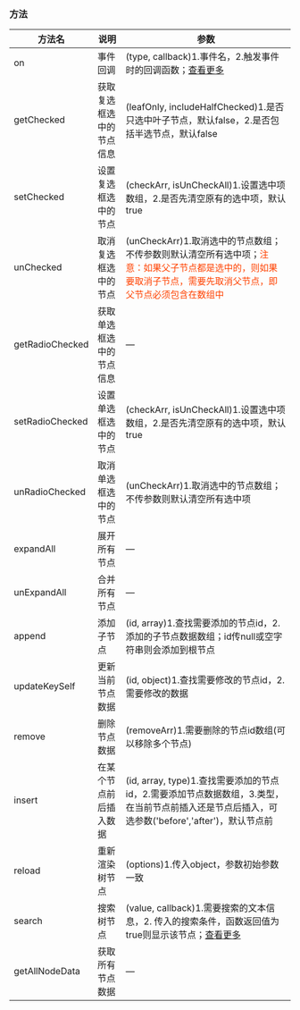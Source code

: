 ### 方法

| 方法名      | 说明          | 参数      |
|---------- |-------------- |---------- |
| on | 事件回调 | (type, callback)1.事件名，2.触发事件时的回调函数；[查看更多](/eleTree/usedocs-event) |
| getChecked | 获取复选框选中的节点信息 | (leafOnly, includeHalfChecked)1.是否只选中叶子节点，默认false，2.是否包括半选节点，默认false |
| setChecked | 设置复选框选中的节点 | (checkArr, isUnCheckAll)1.设置选中项数组，2.是否先清空原有的选中项，默认true |
| unChecked | 取消复选框选中的节点 | (unCheckArr)1.取消选中的节点数组；不传参数则默认清空所有选中项；<span style="color: #ff4200">注意：如果父子节点都是选中的，则如果要取消子节点，需要先取消父节点，即父节点必须包含在数组中</span> |
| getRadioChecked | 获取单选框选中的节点信息 | — |
| setRadioChecked | 设置单选框选中的节点 | (checkArr, isUnCheckAll)1.设置选中项数组，2.是否先清空原有的选中项，默认true |
| unRadioChecked | 取消单选框选中的节点 | (unCheckArr)1.取消选中的节点数组；不传参数则默认清空所有选中项 |
| expandAll | 展开所有节点 | — |
| unExpandAll | 合并所有节点 | — |
| append | 添加子节点 | (id, array)1.查找需要添加的节点id，2.添加的子节点数据数组；id传null或空字符串则会添加到根节点 |
| updateKeySelf | 更新当前节点数据 | (id, object)1.查找需要修改的节点id，2.需要修改的数据 |
| remove | 删除节点数据 | (removeArr)1.需要删除的节点id数组(可以移除多个节点) |
| insert | 在某个节点前后插入数据 | (id, array, type)1.查找需要添加的节点id，2.需要添加节点数据数组，3.类型，在当前节点前插入还是节点后插入，可选参数('before','after')，默认节点前 |
| reload | 重新渲染树节点 | (options)1.传入object，参数初始参数一致 |
| search | 搜索树节点 | (value, callback)1.需要搜索的文本信息，2. 传入的搜索条件，函数返回值为true则显示该节点；[查看更多](/eleTree/demo-search) |
| getAllNodeData | 获取所有节点数据 | — |